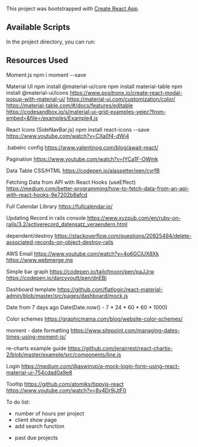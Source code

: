 This project was bootstrapped with [Create React App](https://github.com/facebook/create-react-app).

## Available Scripts

In the project directory, you can run:

## Resources Used

Moment.js
npm i moment --save

Material UI
npm install @material-ui/core
npm install material-table
npm install @material-ui/icons
https://www.positronx.io/create-react-modal-popup-with-material-ui/
https://material-ui.com/customization/color/
https://material-table.com/#/docs/features/editable
https://codesandbox.io/s/material-ui-grid-examples-yejec?from-embed=&file=/examples/Example4.js


React Icons (SideNavBar.js)
npm install react-icons --save
https://www.youtube.com/watch?v=CXa0f4-dWi4

.babelrc config
https://www.valentinog.com/blog/await-react/

Pagination
https://www.youtube.com/watch?v=IYCa1F-OWmk

Data Table CSS/HTML
https://codepen.io/alassetter/pen/cyrfB

Fetching Data from API with React Hooks (useEffect)
https://medium.com/better-programming/how-to-fetch-data-from-an-api-with-react-hooks-9e7202b8afcd

Full Calendar Library
https://fullcalendar.io/

Updating Record in rails console
https://www.xyzpub.com/en/ruby-on-rails/3.2/activerecord_datensatz_veraendern.html

dependent/destroy
https://stackoverflow.com/questions/20925494/delete-associated-records-on-object-destroy-rails

AWS Email
https://www.youtube.com/watch?v=4o6GCiUX8Xk
https://www.webmerge.me

Simple bar graph
https://codepen.io/tailofmoon/pen/paJJrw
https://codepen.io/darcyvoutt/pen/dnEBj

Dashboard template
https://github.com/flatlogic/react-material-admin/blob/master/src/pages/dashboard/mock.js

Date from 7 days ago
Date(Date.now() - 7 * 24 * 60 * 60 * 1000)

Color schemes
https://graphicmama.com/blog/website-color-schemes/

moment - date formatting
https://www.sitepoint.com/managing-dates-times-using-moment-js/

re-charts example guide
https://github.com/jerairrest/react-chartjs-2/blob/master/example/src/components/line.js

Login
https://medium.com/@aswinvp/a-mock-login-form-using-react-material-ui-754cdad0a9e8

Tooltip
https://github.com/atomiks/tippyjs-react
https://www.youtube.com/watch?v=8y4Dr9jJtF0

To do list:
- number of hours per project
- client show page
- add search function
<!-- - add log-in toggle -->
<!-- - style pagination -->
- past due projects
<!-- - option to update project payments -->
<!-- - update hard-coded data on dashboard -->
<!-- - round percentages -->

<!-- THIS IS FINAL SAVE -->